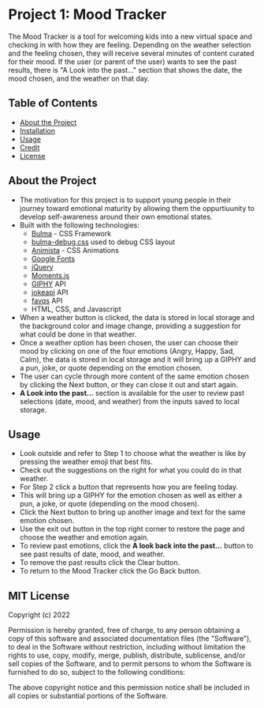 # Project 1: Mood Tracker

The Mood Tracker is a tool for welcoming kids into a new virtual space and checking in with how they are feeling.  Depending on the weather selection and the feeling chosen, they will receive several minutes of content curated for their mood.  If the user (or parent of the user) wants to see the past results, there is "A Look into the past..." section that shows the date, the mood chosen, and the weather on that day.

## Table of Contents 

- [About the Project](#about-the-project)
- [Installation](#installation)
- [Usage](#usage)
- [Credit](#credit)
- [License](#license)

## About the Project

- The motivation for this project is to support young people in their journey toward emotional maturity by allowing them the oppurtiuunity to develop self-awareness around their own emotional states.
- Built with the following technologies:
    - [Bulma](https://bulma.io/) - CSS Framework 
    - [bulma-debug.css](https://gist.github.com/JuanVqz/105c4910ff711659059c99492ecd1a5c) used to debug CSS layout
    - [Animista](https://animista.net/play/basic) - CSS Animations 
    - [Google Fonts](https://fonts.google.com/)
    - [jQuery](https://jquery.com/)
    - [Moments.js](https://momentjs.com/)
    - [GIPHY](https://developers.giphy.com/docs/api/) API
    - [jokeapi](https://sv443.net/jokeapi/v2/) API
    - [favqs](https://public-apis.xyz/favqs-com-2032) API
    - HTML, CSS, and Javascript
- When a weather button is clicked, the data is stored in local storage and the background color and image change, providing a suggestion for what could be done in that weather.
- Once a weather option has been chosen, the user can choose their mood by clicking on one of the four emotions (Angry, Happy, Sad, Calm), the data is stored in local storage and it will bring up a GIPHY and a pun, joke, or quote depending on the emotion chosen.
- The user can cycle through more content of the same emotion chosen by clicking the Next button, or they can close it out and start again.
- **A Look into the past...** section is available for the user to review past selections (date, mood, and weather) from the inputs saved to local storage.

## Usage

- Look outside and refer to Step 1 to choose what the weather is like by pressing the weather emoji that best fits.
- Check out the suggestions on the right for what you could do in that weather.
- For Step 2 click a button that represents how you are feeling today.
- This will bring up a GIPHY for the emotion chosen as well as either a pun, a joke, or quote (depending on the mood chosen).
- Click the Next button to bring up another image and text for the same emotion chosen.
- Use the exit out button in the top right corner to restore the page and choose the weather and emotion again.
- To review past emotions, click the **A look back into the past...** button to see past results of date, mood, and weather.
- To remove the past results click the Clear button.
- To return to the Mood Tracker click the Go Back button.




## MIT License

Copyright (c) 2022

Permission is hereby granted, free of charge, to any person obtaining a copy of this software and associated documentation files (the "Software"), to deal in the Software without restriction, including without limitation the rights to use, copy, modify, merge, publish, distribute, sublicense, and/or sell copies of the Software, and to permit persons to whom the Software is furnished to do so, subject to the following conditions:

The above copyright notice and this permission notice shall be included in all copies or substantial portions of the Software.